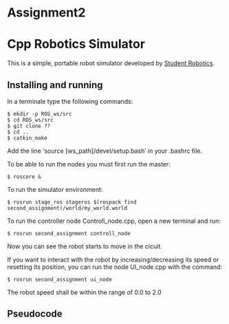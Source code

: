 # Assignment2

Cpp Robotics Simulator
================================

This is a simple, portable robot simulator developed by [Student Robotics](https://studentrobotics.org).

Installing and running
----------------------
In a terminale type the following commands:
```bashscript
$ mkdir -p ROS_ws/src
$ cd ROS_ws/src
$ git clone ??
$ cd ..
$ catkin_make
```
Add the line ‘source [ws_path]/devel/setup.bash’ in your .bashrc file.

To be able to run the nodes you must first run the master:
```bashscript
$ roscore &
```
To run the simulator environment:
```bashscript
$ rosrun stage_ros stageros $(rospack find second_assignment)/world/my_world.world
```
To run the controller node Controll_node.cpp, open a new terminal and run:
```bashscript
$ rosrun second_assignment controll_node
```
Now you can see the robot starts to move in the cicuit.

If you want to interact with the robot by increasing/decreasing its speed or resetting its position, you can run the node UI_node.cpp with the command:
```bashscript
$ rosrun second_assignment ui_node
```
The robot speed shall be within the range of 0.0 to 2.0

Pseudocode
------------------------
```pseudocode
